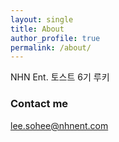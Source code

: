 ```yaml
---
layout: single
title: About
author_profile: true
permalink: /about/
---
```


NHN Ent. 토스트 6기 루키

### Contact me

[lee.sohee@nhnent.com](mailto:lee.sohee@nhnent.com)
